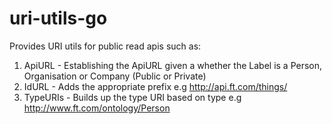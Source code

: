# uri-utils-go
Provides URI utils for public read apis such as:

1. ApiURL - Establishing the ApiURL given a whether the Label is a Person, Organisation or Company (Public or Private)
2. IdURL - Adds the appropriate prefix e.g http://api.ft.com/things/
3. TypeURIs - Builds up the type URI based on type e.g http://www.ft.com/ontology/Person 
